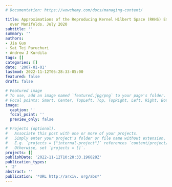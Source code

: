```yaml
---
# Documentation: https://wowchemy.com/docs/managing-content/

title: Approximations of the Reproducing Kernel Hilbert Space (RKHS) Embedding Method
  over Manifolds. July 2020
subtitle: ''
summary: ''
authors:
- Jia Guo
- Sai Tej Paruchuri
- Andrew J Kurdila
tags: []
categories: []
date: '2007-01-01'
lastmod: 2022-11-12T05:28:33-05:00
featured: false
draft: false

# Featured image
# To use, add an image named `featured.jpg/png` to your page's folder.
# Focal points: Smart, Center, TopLeft, Top, TopRight, Left, Right, BottomLeft, Bottom, BottomRight.
image:
  caption: ''
  focal_point: ''
  preview_only: false

# Projects (optional).
#   Associate this post with one or more of your projects.
#   Simply enter your project's folder or file name without extension.
#   E.g. `projects = ["internal-project"]` references `content/project/deep-learning/index.md`.
#   Otherwise, set `projects = []`.
projects: []
publishDate: '2022-11-12T10:28:33.196828Z'
publication_types:
- '2'
abstract: ''
publication: '*URL http://arxiv. org/abs*'
---
```

